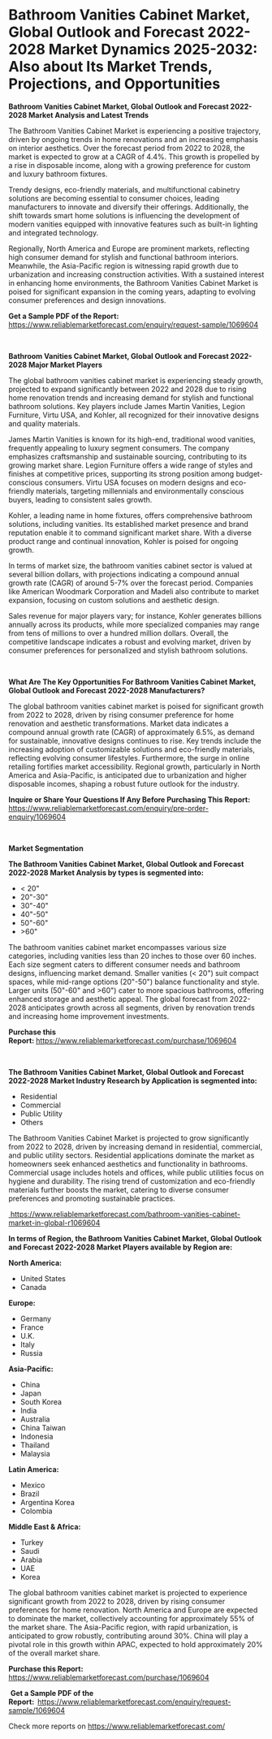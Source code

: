 <p><h1>Bathroom Vanities Cabinet Market, Global Outlook and Forecast 2022-2028 Market Dynamics 2025-2032: Also about Its Market Trends, Projections, and Opportunities</h1></p><p><strong>Bathroom Vanities Cabinet Market, Global Outlook and Forecast 2022-2028 Market Analysis and Latest Trends</strong></p>
<p><p>The Bathroom Vanities Cabinet Market is experiencing a positive trajectory, driven by ongoing trends in home renovations and an increasing emphasis on interior aesthetics. Over the forecast period from 2022 to 2028, the market is expected to grow at a CAGR of 4.4%. This growth is propelled by a rise in disposable income, along with a growing preference for custom and luxury bathroom fixtures. </p><p>Trendy designs, eco-friendly materials, and multifunctional cabinetry solutions are becoming essential to consumer choices, leading manufacturers to innovate and diversify their offerings. Additionally, the shift towards smart home solutions is influencing the development of modern vanities equipped with innovative features such as built-in lighting and integrated technology.</p><p>Regionally, North America and Europe are prominent markets, reflecting high consumer demand for stylish and functional bathroom interiors. Meanwhile, the Asia-Pacific region is witnessing rapid growth due to urbanization and increasing construction activities. With a sustained interest in enhancing home environments, the Bathroom Vanities Cabinet Market is poised for significant expansion in the coming years, adapting to evolving consumer preferences and design innovations.</p></p>
<p><strong>Get a Sample PDF of the Report:&nbsp;</strong> <a href="https://www.reliablemarketforecast.com/enquiry/request-sample/1069604?utm_campaign=3050&utm_medium=2&utm_source=Github&utm_content=ia&utm_term=21032025&utm_id=bathroom-vanities-cabinet-market-global-outlook-and-forecast-2022-2028">https://www.reliablemarketforecast.com/enquiry/request-sample/1069604</a></p>
<p>&nbsp;</p>
<p><strong>Bathroom Vanities Cabinet Market, Global Outlook and Forecast 2022-2028 Major Market Players</strong></p>
<p><p>The global bathroom vanities cabinet market is experiencing steady growth, projected to expand significantly between 2022 and 2028 due to rising home renovation trends and increasing demand for stylish and functional bathroom solutions. Key players include James Martin Vanities, Legion Furniture, Virtu USA, and Kohler, all recognized for their innovative designs and quality materials.</p><p>James Martin Vanities is known for its high-end, traditional wood vanities, frequently appealing to luxury segment consumers. The company emphasizes craftsmanship and sustainable sourcing, contributing to its growing market share. Legion Furniture offers a wide range of styles and finishes at competitive prices, supporting its strong position among budget-conscious consumers. Virtu USA focuses on modern designs and eco-friendly materials, targeting millennials and environmentally conscious buyers, leading to consistent sales growth.</p><p>Kohler, a leading name in home fixtures, offers comprehensive bathroom solutions, including vanities. Its established market presence and brand reputation enable it to command significant market share. With a diverse product range and continual innovation, Kohler is poised for ongoing growth.</p><p>In terms of market size, the bathroom vanities cabinet sector is valued at several billion dollars, with projections indicating a compound annual growth rate (CAGR) of around 5-7% over the forecast period. Companies like American Woodmark Corporation and Madeli also contribute to market expansion, focusing on custom solutions and aesthetic design.</p><p>Sales revenue for major players vary; for instance, Kohler generates billions annually across its products, while more specialized companies may range from tens of millions to over a hundred million dollars. Overall, the competitive landscape indicates a robust and evolving market, driven by consumer preferences for personalized and stylish bathroom solutions.</p></p>
<p>&nbsp;</p>
<p><strong>What Are The Key Opportunities For Bathroom Vanities Cabinet Market, Global Outlook and Forecast 2022-2028 Manufacturers?</strong></p>
<p><p>The global bathroom vanities cabinet market is poised for significant growth from 2022 to 2028, driven by rising consumer preference for home renovation and aesthetic transformations. Market data indicates a compound annual growth rate (CAGR) of approximately 6.5%, as demand for sustainable, innovative designs continues to rise. Key trends include the increasing adoption of customizable solutions and eco-friendly materials, reflecting evolving consumer lifestyles. Furthermore, the surge in online retailing fortifies market accessibility. Regional growth, particularly in North America and Asia-Pacific, is anticipated due to urbanization and higher disposable incomes, shaping a robust future outlook for the industry.</p></p>
<p><strong>Inquire or Share Your Questions If Any Before Purchasing This Report:</strong> <a href="https://www.reliablemarketforecast.com/enquiry/pre-order-enquiry/1069604?utm_campaign=3050&utm_medium=2&utm_source=Github&utm_content=ia&utm_term=21032025&utm_id=bathroom-vanities-cabinet-market-global-outlook-and-forecast-2022-2028">https://www.reliablemarketforecast.com/enquiry/pre-order-enquiry/1069604</a></p>
<p>&nbsp;</p>
<p><strong>Market Segmentation</strong></p>
<p><strong>The Bathroom Vanities Cabinet Market, Global Outlook and Forecast 2022-2028 Market Analysis by types is segmented into:</strong></p>
<p><ul><li>< 20"</li><li>20"-30"</li><li>30"-40"</li><li>40"-50"</li><li>50"-60"</li><li>>60"</li></ul></p>
<p><p>The bathroom vanities cabinet market encompasses various size categories, including vanities less than 20 inches to those over 60 inches. Each size segment caters to different consumer needs and bathroom designs, influencing market demand. Smaller vanities (< 20") suit compact spaces, while mid-range options (20"-50") balance functionality and style. Larger units (50"-60" and >60") cater to more spacious bathrooms, offering enhanced storage and aesthetic appeal. The global forecast from 2022-2028 anticipates growth across all segments, driven by renovation trends and increasing home improvement investments.</p></p>
<p><strong>Purchase this Report:&nbsp;</strong><a href="https://www.reliablemarketforecast.com/purchase/1069604?utm_campaign=3050&utm_medium=2&utm_source=Github&utm_content=ia&utm_term=21032025&utm_id=bathroom-vanities-cabinet-market-global-outlook-and-forecast-2022-2028">https://www.reliablemarketforecast.com/purchase/1069604</a></p>
<p>&nbsp;</p>
<p><strong>The Bathroom Vanities Cabinet Market, Global Outlook and Forecast 2022-2028 Market Industry Research by Application is segmented into:</strong></p>
<p><ul><li>Residential</li><li>Commercial</li><li>Public Utility</li><li>Others</li></ul></p>
<p><p>The Bathroom Vanities Cabinet Market is projected to grow significantly from 2022 to 2028, driven by increasing demand in residential, commercial, and public utility sectors. Residential applications dominate the market as homeowners seek enhanced aesthetics and functionality in bathrooms. Commercial usage includes hotels and offices, while public utilities focus on hygiene and durability. The rising trend of customization and eco-friendly materials further boosts the market, catering to diverse consumer preferences and promoting sustainable practices.</p></p>
<p><a href="https://www.reliablemarketforecast.com/bathroom-vanities-cabinet-market-in-global-r1069604?utm_campaign=3050&utm_medium=2&utm_source=Github&utm_content=ia&utm_term=21032025&utm_id=bathroom-vanities-cabinet-market-global-outlook-and-forecast-2022-2028">&nbsp;https://www.reliablemarketforecast.com/bathroom-vanities-cabinet-market-in-global-r1069604</a></p>
<p><strong>In terms of Region, the Bathroom Vanities Cabinet Market, Global Outlook and Forecast 2022-2028 Market Players available by Region are:</strong></p>
<p>
    <p> <strong> North America: </strong>
        <ul>
            <li>United States</li>
            <li>Canada</li>
        </ul>
        </p> 
    <p> <strong> Europe: </strong>
        <ul>
            <li>Germany</li>
            <li>France</li>
            <li>U.K.</li>
            <li>Italy</li>
            <li>Russia</li>
        </ul>
        </p> 
    <p> <strong> Asia-Pacific: </strong>
        <ul>
            <li>China</li>
            <li>Japan</li>
            <li>South Korea</li>
            <li>India</li>
            <li>Australia</li>
            <li>China Taiwan</li>
            <li>Indonesia</li>
            <li>Thailand</li>
            <li>Malaysia</li>
        </ul>
        </p> 
    <p> <strong> Latin America: </strong>
        <ul>
            <li>Mexico</li>
            <li>Brazil</li>
            <li>Argentina Korea</li>
            <li>Colombia</li>
        </ul>
        </p> 
    <p> <strong> Middle East & Africa: </strong>
        <ul>
            <li>Turkey</li>
            <li>Saudi</li>
            <li>Arabia</li>
            <li>UAE</li>
            <li>Korea</li>
        </ul>
    </p>
    </p>
<p><p>The global bathroom vanities cabinet market is projected to experience significant growth from 2022 to 2028, driven by rising consumer preferences for home renovation. North America and Europe are expected to dominate the market, collectively accounting for approximately 55% of the market share. The Asia-Pacific region, with rapid urbanization, is anticipated to grow robustly, contributing around 30%. China will play a pivotal role in this growth within APAC, expected to hold approximately 20% of the overall market share.</p></p>
<p><strong>Purchase this Report: </strong><a href="https://www.reliablemarketforecast.com/purchase/1069604?utm_campaign=3050&utm_medium=2&utm_source=Github&utm_content=ia&utm_term=21032025&utm_id=bathroom-vanities-cabinet-market-global-outlook-and-forecast-2022-2028">https://www.reliablemarketforecast.com/purchase/1069604</a></p>
<p>&nbsp;<strong>Get a Sample PDF of the Report:&nbsp;&nbsp;</strong><a href="https://www.reliablemarketforecast.com/enquiry/request-sample/1069604?utm_campaign=3050&utm_medium=2&utm_source=Github&utm_content=ia&utm_term=21032025&utm_id=bathroom-vanities-cabinet-market-global-outlook-and-forecast-2022-2028">https://www.reliablemarketforecast.com/enquiry/request-sample/1069604</a></p>
<p><strong></strong></p>
<p>Check more reports on <a href="https://www.reliablemarketforecast.com/?utm_campaign=3050&utm_medium=2&utm_source=Github&utm_content=ia&utm_term=21032025&utm_id=bathroom-vanities-cabinet-market-global-outlook-and-forecast-2022-2028">https://www.reliablemarketforecast.com/</a></p>